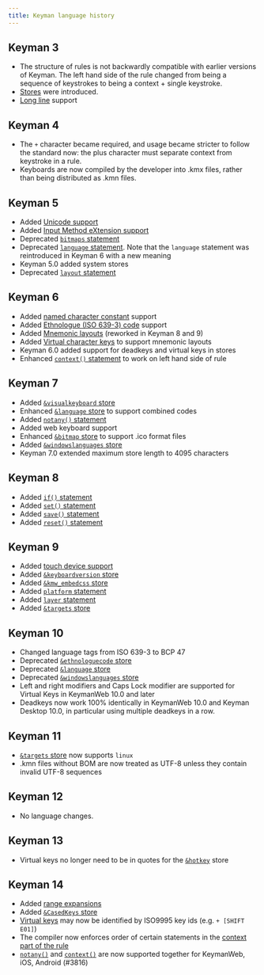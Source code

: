 ```yaml
---
title: Keyman language history
---
```


## Keyman 3

*   The structure of rules is not backwardly compatible with earlier versions of Keyman. The left hand side of the rule changed
    from being a sequence of keystrokes to being a context + single keystroke.
*   [Stores](stores) were introduced.
*   [Long line](long-lines) support

## Keyman 4

*   The `+` character became required, and usage became stricter to follow the standard now: the plus character must separate
    context from keystroke in a rule.
*   Keyboards are now compiled by the developer into .kmx files, rather than being distributed as .kmn files.

## Keyman 5

*   Added [Unicode support](unicode)
*   Added [Input Method eXtension support](../reference/call)
*   Deprecated [`bitmaps` statement](../reference/bitmap)
*   Deprecated [`language` statement](../reference/language). Note that the `language` statement was reintroduced in Keyman 6
    with a new meaning
*   Keyman 5.0 added system stores
*   Deprecated [`layout` statement](../reference/layout)

## Keyman 6

*   Added [named character constant](constants) support
*   Added [Ethnologue (ISO 639-3) code](../reference/ethnologuecode) support
*   Added [Mnemonic layouts](../reference/mnemoniclayout) (reworked in Keyman 8 and 9)
*   Added [Virtual character keys](virtual-keys) to support mnemonic layouts
*   Keyman 6.0 added support for deadkeys and virtual keys in stores
*   Enhanced [`context()` statement](../reference/context) to work on left hand side of rule

## Keyman 7

*   Added [`&visualkeyboard` store](../reference/visualkeyboard)
*   Enhanced [`&language` store](../reference/language) to support combined codes
*   Added [`notany()` statement](../reference/notany)
*   Added web keyboard support
*   Enhanced [`&bitmap` store](../reference/bitmap) to support .ico format files
*   Added [`&windowslanguages` store](../reference/windowslanguages)
*   Keyman 7.0 extended maximum store length to 4095 characters

## Keyman 8

*   Added [`if()` statement](../reference/if)
*   Added [`set()` statement](../reference/set)
*   Added [`save()` statement](../reference/save)
*   Added [`reset()` statement](../reference/reset)

## Keyman 9

*   Added [touch device support](/developer/current-version/guides/develop/)
*   Added [`&keyboardversion` store](../reference/keyboardversion)
*   Added [`&kmw_embedcss` store](../reference/kmw_embedcss)
*   Added [`platform` statement](../reference/platform)
*   Added [`layer` statement](../reference/layer)
*   Added [`&targets` store](../reference/targets)

## Keyman 10

*   Changed language tags from ISO 639-3 to BCP 47
*   Deprecated [`&ethnologuecode` store](../reference/ethnologuecode)
*   Deprecated [`&language` store](../reference/language)
*   Deprecated [`&windowslanguages` store](../reference/windowslanguages)
*   Left and right modifiers and Caps Lock modifier are supported for Virtual Keys in KeymanWeb 10.0 and later
*   Deadkeys now work 100% identically in KeymanWeb 10.0 and Keyman Desktop 10.0, in particular using multiple deadkeys in a row.

## Keyman 11

*   [`&targets` store](../reference/targets) now supports `linux`
*   .kmn files without BOM are now treated as UTF-8 unless they contain invalid UTF-8 sequences

## Keyman 12

*   No language changes.

## Keyman 13

*   Virtual keys no longer need to be in quotes for the [`&hotkey`](../reference/hotkey) store

## Keyman 14

*   Added [range expansions](expansions)
*   Added [`&CasedKeys` store](../reference/casedkeys)
*   [Virtual keys](virtual-keys#common-virtual-key-codes) may now be identified by ISO9995 key ids (e.g. `+ [SHIFT E01]`)
*   The compiler now enforces order of certain statements in the [context part of the rule](rules)
*   [`notany()`](../reference/notany) and [`context()`](../reference/context) are now supported together for KeymanWeb, iOS, Android (#3816)
